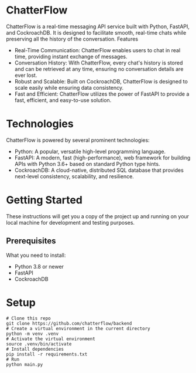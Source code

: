 # ChatterFlow
ChatterFlow is a real-time messaging API service built with Python, FastAPI, and CockroachDB. It is designed to facilitate smooth, real-time chats while preserving all the history of the conversation.
Features

- Real-Time Communication: ChatterFlow enables users to chat in real time, providing instant exchange of messages.
- Conversation History: With ChatterFlow, every chat's history is stored and can be retrieved at any time, ensuring no conversation details are ever lost.
- Robust and Scalable: Built on CockroachDB, ChatterFlow is designed to scale easily while ensuring data consistency.
- Fast and Efficient: ChatterFlow utilizes the power of FastAPI to provide a fast, efficient, and easy-to-use solution.

# Technologies

ChatterFlow is powered by several prominent technologies:

- Python: A popular, versatile high-level programming language.
- FastAPI: A modern, fast (high-performance), web framework for building APIs with Python 3.6+ based on standard Python type hints.
- CockroachDB: A cloud-native, distributed SQL database that provides next-level consistency, scalability, and resilience.

# Getting Started
These instructions will get you a copy of the project up and running on your local machine for development and testing purposes.
## Prerequisites

What you need to install:
- Python 3.8 or newer
- FastAPI
- CockroachDB

# Setup
```
# Clone this repo
git clone https://github.com/chatterflow/backend
# Create a virtual environment in the current directory
python -m venv .venv
# Activate the virtual environment
source .venv/bin/activate
# Install dependencies
pip install -r requirements.txt
# Run 
python main.py
```
